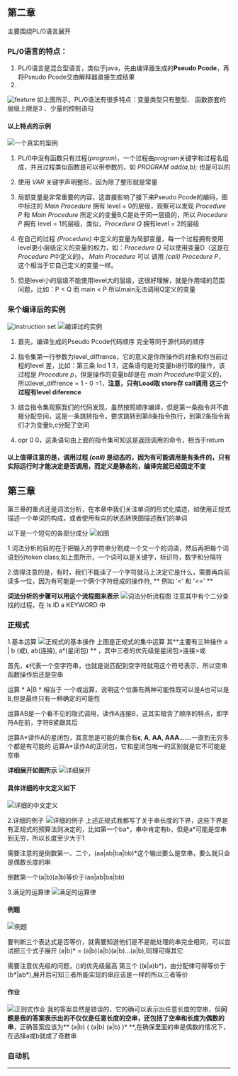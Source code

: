 ﻿## 第二章

主要围绕PL/0语言展开  
### PL/0语言的特点：

1. PL/0语言是混合型语言，类似于java，先由编译器生成的**Pseudo Pcode**，再将Pseudo Pcode交由解释器直接生成结果  
2.  
![feature](https://i.imgur.com/LLWt09j.png)
如上图所示，PL/0语法有很多特点：变量类型只有整型、 函数嵌套的层级上限是3 、少量的控制语句



#### 以上特点的示例
![一个真实的案例](https://i.imgur.com/nJk0Ovh.png)
1. PL/0中没有函数只有过程(*program*)，一个过程由*program*关键字和过程名组成，并且过程类似函数是可以带参数的，如 *PROGRAM add(a,b);* 也是可以的  

2. 使用 *VAR* 关键字声明整形，因为除了整形就是常量  

3. 局部变量是非常重要的内容，这直接影响了接下来Pseudo Pcode的编码，图中标注的 *Main Procedure* 拥有 level = 0的层级，观察可以发现 *Procedure P* 和 *Main Procedure*  所定义的变量B,C是处于同一层级的，所以 *Procedure P* 拥有 level = 1的层级，类似，*Procedure Q* 拥有level = 2的层级
4. 在自己的过程 *(Procedure)* 中定义的变量为局部变量，每一个过程拥有使用level更小层级定义的变量的权力，如：*Procedure Q* 可以使用变量D（这是在*Procedure P*中定义的)， *Main Procedure* 可以     调用 *(call)* *Procedure P*，这个相当于它自己定义的变量一样。  
5. 但是level小的层级不能使用level大的层级，这很好理解，就是作用域的范围问题，比如：P < Q         而 main < P   所以main无法调用Q定义的变量


### 来个编译后的实例
![instruction set](https://i.imgur.com/5JIf3mV.png)
![编译过的实例](https://i.imgur.com/CMzY4Ib.png)  
1. 首先，编译生成的Pseudo Pcode代码顺序 完全等同于源代码的顺序
2. 指令集第一行参数为level_diffrence，它的意义是你所操作的对象和你当前过程的level 差，比如：第三条 lod 1 3，这条语句是对变量b进行取的操作，该过程是 *Procedure p*，但是操作的变量b却是在 *main Procedure*中定义的，所以level_diffrence = 1 - 0 =1，**注意，只有Load取 store存 call调用 这三个过程有level diference**

3. 结合指令集观察我们的代码发现，虽然按照顺序编译，但是第一条指令并不直接分配空间，这是一条跳转指令，要求跳转到第8条指令执行，到第2条指令我们才为变量b,c分配了空间  
4. opr 0 0，这条语句由上面的指令集可知这是返回调用的命令，相当于return


#### 以上值得注意的是，调用过程 *(call)* 是动态的，因为有可能调用是有条件的，只有实际运行时才能决定是否调用，而定义是静态的，编译完就已经固定不变

## 第三章
第三章的重点还是词法分析，在本章中我们关注单词的形式化描述，如使用正规式描述一个单词的构成，或者使用有向的状态转换图描述我们的单词

以下是一个短句的各部分成分
![如图](https://i.imgur.com/6OSwiZC.png)

1.词法分析的目的在于把输入的字符串分割成一个又一个的词语，然后再把每个词语划分token class,如上图所示，一个词可以是关键字，标识符，数字和分隔符

2.值得注意的是，有时，我们不能读了一个字符就马上决定它是什么，需要再向前读多一位，因为有可能是一个俩个字符组成的操作符, ** 例如   '<'  和  '<='  **  

**词法分析的步骤可以用这个流程图来表示**
![词法分析流程图](https://i.imgur.com/ViwBYFN.png)
注意其中有个二分查找的过程，在 Is ID a KEYWORD 中

### 正规式
1.基本运算
![正规式的基本操作](https://i.imgur.com/KLQ4pZV.png)
上图是正规式的集中运算  其**主要有三种操作 a | b (或), ab(连接), a*(星闭包)  **  ，其中三者的优先级是星闭包>连接>或

首先，**ϵ**代表一个空字符串，也就是说匹配到空字符就用这个符号表示，所以空串函数操作后还是空串  

运算 * A|B * 相当于 一个或运算，说明这个位置有两种可能性既可以是A也可以是B,但是最终只有一种确定的可能性

运算AB是一个看不见的隐式调用，读作A连接B，这其实暗含了顺序的特点，即字符A在前，字符B紧跟其后

运算A*读作A的星闭包，其意思是可能的集合有**ϵ**, **A**, **AA**, **AAA**.......一直到无穷多个都是有可能的
运算A+读作A的正闭包，它和星闭包唯一的区别就是它不可能是空串

**详细展开如图所示**
![详细展开](https://i.imgur.com/dNMC7xm.png)

#### 具体详细的中文定义如下
![详细的中文定义](https://i.imgur.com/uH1Q6oj.png)


2.详细的例子
![详细的例子](https://i.imgur.com/pXgI7PY.png)
上述正规式我都写了关于串长度的下界，这些下界是有正规式的预算法则决定的，比如第一个ba*，串中肯定有b，但是a*可能是空串到无穷，所以长度至少大于1

需要注意的是倒数第一、二个，(aa|ab|ba|bb)*这个输出要么是空串，要么就只会是偶数长度的串

倒数第一个(a|b)(a|b)等价于(aa|ab|ba|bb)

3.满足的运算律
![满足的运算律](https://i.imgur.com/Zox8sWR.png)

#### 例题
![例题](https://i.imgur.com/ZKdST2g.png)

要判断三个表达式是否等价，就需要知道他们是不是能处理的串完全相同，可以尝试把三个式子展开
(a|b)* = (a|b)(a|b)(a|b)...(a|b),同理可得其它

需要注意优先级的问题，()的优先级最高
第三个 ((**ϵ**|a)b*)，由分配律可得等价于(b*|ab*),展开后可知三者所能实现的串应该是一样的所以三者等价

#### 作业
![正则式作业](https://i.imgur.com/UAFsBb4.jpeg)
我的答案显然是错误的，它的确可以表示出任意长度的空串，但**问题是我的答案表示出的不仅仅是任意长度的空串，还包括了空串和长度为偶数的串**，正确答案应该为** (a|b) ( (a|b) (a|b) )* **,在确保里面的串是偶数的情况下，在选择a或b就成了奇数串


### 自动机  
------









